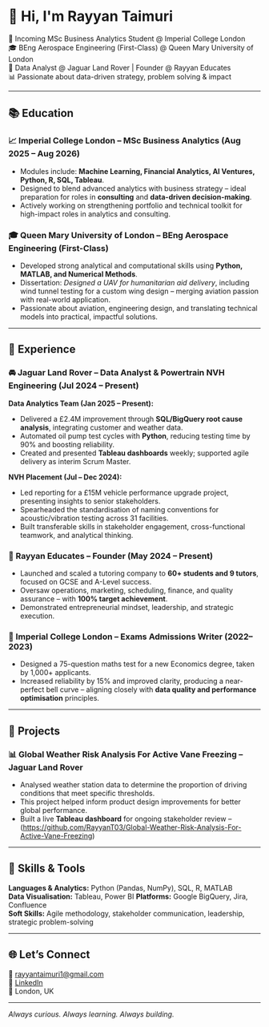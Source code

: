 # 👋 Hi, I'm Rayyan Taimuri

🚀 Incoming MSc Business Analytics Student @ Imperial College London  
🎓 BEng Aerospace Engineering (First-Class) @ Queen Mary University of London  
💼 Data Analyst @ Jaguar Land Rover | Founder @ Rayyan Educates  
📊 Passionate about data-driven strategy, problem solving & impact

---

## 📚 Education

### 📈 Imperial College London – MSc Business Analytics (Aug 2025 – Aug 2026)
- Modules include: **Machine Learning, Financial Analytics, AI Ventures, Python, R, SQL, Tableau**.
- Designed to blend advanced analytics with business strategy – ideal preparation for roles in **consulting** and **data-driven decision-making**.
- Actively working on strengthening portfolio and technical toolkit for high-impact roles in analytics and consulting.

### 🎓 Queen Mary University of London – BEng Aerospace Engineering (First-Class)
- Developed strong analytical and computational skills using **Python, MATLAB, and Numerical Methods**.
- Dissertation: *Designed a UAV for humanitarian aid delivery*, including wind tunnel testing for a custom wing design – merging aviation passion with real-world application.
- Passionate about aviation, engineering design, and translating technical models into practical, impactful solutions.

---

## 💼 Experience

### 🚘 Jaguar Land Rover – Data Analyst & Powertrain NVH Engineering (Jul 2024 – Present)

**Data Analytics Team (Jan 2025 – Present):**
- Delivered a £2.4M improvement through **SQL/BigQuery root cause analysis**, integrating customer and weather data.
- Automated oil pump test cycles with **Python**, reducing testing time by 90% and boosting reliability.
- Created and presented **Tableau dashboards** weekly; supported agile delivery as interim Scrum Master.

**NVH Placement (Jul – Dec 2024):**
- Led reporting for a £15M vehicle performance upgrade project, presenting insights to senior stakeholders.
- Spearheaded the standardisation of naming conventions for acoustic/vibration testing across 31 facilities.
- Built transferable skills in stakeholder engagement, cross-functional teamwork, and analytical thinking.

### 🧠 Rayyan Educates – Founder (May 2024 – Present)
- Launched and scaled a tutoring company to **60+ students and 9 tutors**, focused on GCSE and A-Level success.
- Oversaw operations, marketing, scheduling, finance, and quality assurance – with **100% target achievement**.
- Demonstrated entrepreneurial mindset, leadership, and strategic execution.

### 📝 Imperial College London – Exams Admissions Writer (2022–2023)
- Designed a 75-question maths test for a new Economics degree, taken by 1,000+ applicants.
- Increased reliability by 15% and improved clarity, producing a near-perfect bell curve – aligning closely with **data quality and performance optimisation** principles.

---

## 📂 Projects

### 📊 Global Weather Risk Analysis For Active Vane Freezing – Jaguar Land Rover
- Analysed weather station data to determine the proportion of driving conditions that meet specific thresholds.
- This project helped inform product design improvements for better global performance.
- Built a live **Tableau dashboard** for ongoing stakeholder review – (https://github.com/RayyanT03/Global-Weather-Risk-Analysis-For-Active-Vane-Freezing)

---

## 🧠 Skills & Tools

**Languages & Analytics:** Python (Pandas, NumPy), SQL, R, MATLAB  
**Data Visualisation:** Tableau, Power BI 
**Platforms:** Google BigQuery, Jira, Confluence  
**Soft Skills:** Agile methodology, stakeholder communication, leadership, strategic problem-solving

---

## 🌐 Let’s Connect

📧 rayyantaimuri1@gmail.com  
🔗 [LinkedIn](https://www.linkedin.com/in/rayyantaimuri)  
📍 London, UK

---

_Always curious. Always learning. Always building._  

